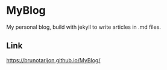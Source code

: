 # MyBlog
My personal blog, build with jekyll to write articles in .md files.

## Link
https://brunotarijon.github.io/MyBlog/

